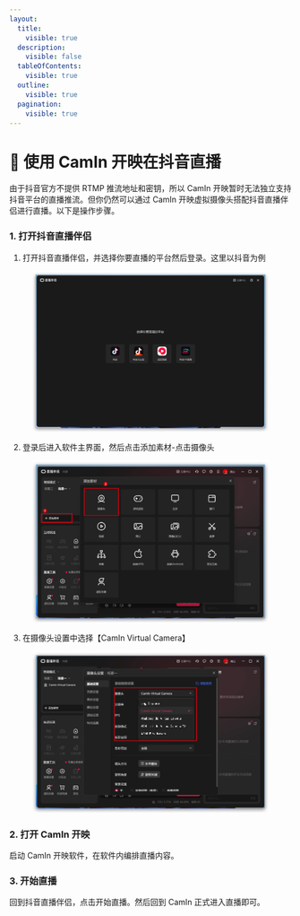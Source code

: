 ```yaml
---
layout:
  title:
    visible: true
  description:
    visible: false
  tableOfContents:
    visible: true
  outline:
    visible: true
  pagination:
    visible: true
---
```


# 🎵 使用 CamIn 开映在抖音直播

由于抖音官方不提供 RTMP 推流地址和密钥，所以 CamIn 开映暂时无法独立支持抖音平台的直播推流。但你仍然可以通过 CamIn 开映虚拟摄像头搭配抖音直播伴侣进行直播。以下是操作步骤。

### 1. 打开抖音直播伴侣

1. 打开抖音直播伴侣，并选择你要直播的平台然后登录。这里以抖音为例

<figure><img src="../../.gitbook/assets/image (28).png" alt="step 1" width="563"><figcaption></figcaption></figure>

2. 登录后进入软件主界面，然后点击添加素材-点击摄像头

<figure><img src="../../.gitbook/assets/image (29).png" alt="step 2" width="563"><figcaption></figcaption></figure>

3. 在摄像头设置中选择【CamIn Virtual Camera】

<figure><img src="../../.gitbook/assets/image (30).png" alt="step 3" width="563"><figcaption></figcaption></figure>

### 2. 打开 CamIn 开映

启动 CamIn 开映软件，在软件内编排直播内容。

### 3. 开始直播

回到抖音直播伴侣，点击开始直播。然后回到 CamIn 正式进入直播即可。
